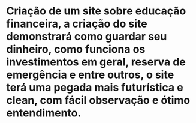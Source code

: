 # Criação de um site sobre educação financeira, a criação do site demonstrará como guardar seu dinheiro, como funciona os investimentos em geral, reserva de emergência e entre outros, o site terá uma pegada mais futurística e clean, com fácil observação e ótimo entendimento.
